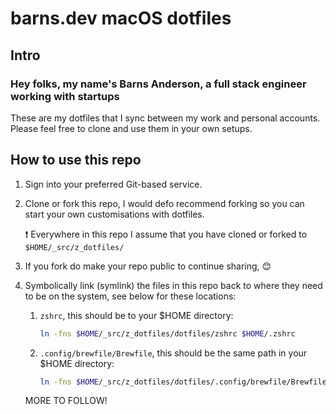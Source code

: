 # barns.dev macOS dotfiles

## Intro

### Hey folks, my name's Barns Anderson, a full stack engineer working with startups

These are my dotfiles that I sync between my work and personal accounts. Please feel free to clone and use them in your own setups.

## How to use this repo

1. Sign into your preferred Git-based service.
2. Clone or fork this repo, I would defo recommend forking so you can start your own customisations with dotfiles.

    ❗️ Everywhere in this repo I assume that you have cloned or forked to `$HOME/_src/z_dotfiles/`

3. If you fork do make your repo public to continue sharing, 😊
4. Symbolically link (symlink) the files in this repo back to where they need to be on the system, see below for these locations:

    1. `zshrc`, this should be to your $HOME directory:

        ```sh
        ln -fns $HOME/_src/z_dotfiles/dotfiles/zshrc $HOME/.zshrc
        ```

    2. `.config/brewfile/Brewfile`, this should be the same path in your $HOME directory:

        ```sh
        ln -fns $HOME/_src/z_dotfiles/dotfiles/.config/brewfile/Brewfile $HOME/.config/brewfile/Brewfile
        ```

    MORE TO FOLLOW!
